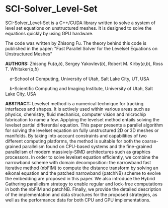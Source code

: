 SCI-Solver_Level-Set
====================

SCI-Solver_Level-Set is a C++/CUDA library written to solve a system of level set equations on unstructured meshes. It is designed to solve the equations quickly by using GPU hardware.

The code was written by Zhisong Fu. The theory behind this code is published in the paper: "Fast Parallel Solver for the Levelset Equations on Unstructured Meshes"

**AUTHORS:** Zhisong Fu(*a*,*b*), Sergey Yakovlev(*b*), Robert M. Kirby(*a*,*b*), Ross T. Whitaker(*a*,*b*)

`  `*a*-School of Computing, University of Utah, Salt Lake City, UT, USA

`  `*b*-Scientific Computing and Imaging Institute, University of Utah, Salt Lake City, USA

**ABSTRACT:**
Levelset method is a numerical technique for tracking interfaces and shapes. It is actively used within various areas such as physics, chemistry, fluid mechanics, computer vision and microchip fabrication to name a few. Applying the levelset method entails solving the levelset partial differential equation. This paper presents a parallel algorithm for solving the levelset equation on fully unstructured 2D or 3D meshes or manifolds. By taking into account constraints and capabilities of two different computing platforms, the method is suitable for both the coarse-grained parallelism found on CPU-based systems and the fine-grained parallelism of modern massively-SIMD architectures such as graphics processors. In order to solve levelset equation efficiently, we combine the narrowband scheme with domain decomposition: the narrowband fast iterative method (nbFIM) to compute the distance transform by solving an eikonal equation and the patched narrowband (patchNB) scheme to evolve the embedding are proposed in this paper. We also introduce the Hybrid Gathering parallelism strategy to enable regular and lock-free computations in both the nbFIM and patchNB. Finally, we provide the detailed description of the implementation and data structures for the proposed strategies, as well as the performance data for both CPU and GPU implementations.
